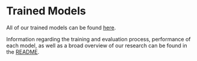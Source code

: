 # Trained Models

All of our trained models can be found [here](https://drive.google.com/drive/folders/12fuSM6Cc9rWTj4UvHVG7urBXlJFyjAQp?usp=sharing).

Information regarding the training and evaluation process, performance of each model, as well as a broad overview of our research can be found in the [README](../README.mdd).




